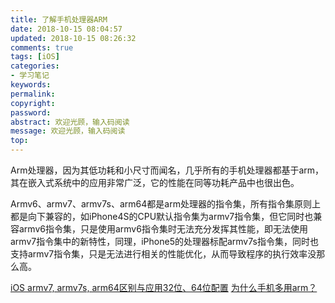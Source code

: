 ```yaml
---
title: 了解手机处理器ARM
date: 2018-10-15 08:04:57
updated: 2018-10-15 08:26:32
comments: true
tags: [iOS]
categories:
- 学习笔记
keywords: 
permalink: 
copyright: 
password: 
abstract: 欢迎光顾，输入码阅读
message: 欢迎光顾，输入码阅读
top:   
---
```

Arm处理器，因为其低功耗和小尺寸而闻名，几乎所有的手机处理器都基于arm，其在嵌入式系统中的应用非常广泛，它的性能在同等功耗产品中也很出色。

Armv6、armv7、armv7s、arm64都是arm处理器的指令集，所有指令集原则上都是向下兼容的，如iPhone4S的CPU默认指令集为armv7指令集，但它同时也兼容armv6指令集，只是使用armv6指令集时无法充分发挥其性能，即无法使用armv7指令集中的新特性，同理，iPhone5的处理器标配armv7s指令集，同时也支持armv7指令集，只是无法进行相关的性能优化，从而导致程序的执行效率没那么高。


[iOS armv7, armv7s, arm64区别与应用32位、64位配置](https://www.jianshu.com/p/567d3b730608)
[为什么手机多用arm？](https://blog.csdn.net/hello_haozi/article/details/8073107)
